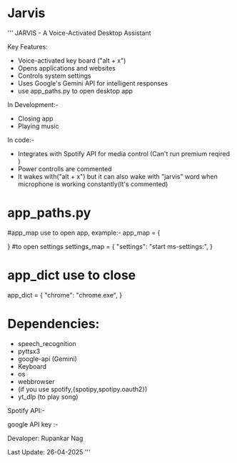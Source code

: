 # Jarvis

'''
JARVIS - A Voice-Activated Desktop Assistant

Key Features:
- Voice-activated key board ("alt + x")
- Opens applications and websites
- Controls system settings
- Uses Google's Gemini API for intelligent responses
- use app_paths.py to open desktop app


In Development:-
- Closing app
- Playing music


In code:-
- Integrates with Spotify API for media control (Can't run premium reqired )
- Power controlls are commented
- It wakes with("alt + x") but it can also wake with "jarvis" word when microphone is working constantly(It's commented) 


# app_paths.py
#app_map use to open app, example:-
app_map = {
     
}
#to open settings
settings_map = {
    "settings": "start ms-settings:",
}
# app_dict use to close
app_dict = {
    "chrome": "chrome.exe",
}


# Dependencies:
- speech_recognition
- pyttsx3
- google-api (Gemini)
- Keyboard
- os 
- webbrowser
- (if you use spotify,{spotipy,spotipy.oauth2})
- yt_dlp (to play song)

Spotify API:- 

google API key :- 


Devaloper: Rupankar Nag

Last Update: 26-04-2025
'''
